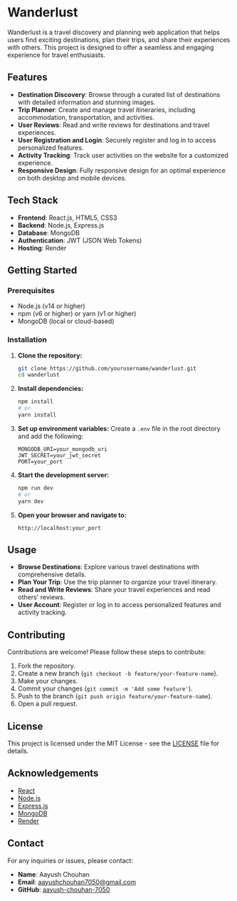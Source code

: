 # Wanderlust

Wanderlust is a travel discovery and planning web application that helps users find exciting destinations, plan their trips, and share their experiences with others. This project is designed to offer a seamless and engaging experience for travel enthusiasts.

## Features

- **Destination Discovery**: Browse through a curated list of destinations with detailed information and stunning images.
- **Trip Planner**: Create and manage travel itineraries, including accommodation, transportation, and activities.
- **User Reviews**: Read and write reviews for destinations and travel experiences.
- **User Registration and Login**: Securely register and log in to access personalized features.
- **Activity Tracking**: Track user activities on the website for a customized experience.
- **Responsive Design**: Fully responsive design for an optimal experience on both desktop and mobile devices.

## Tech Stack

- **Frontend**: React.js, HTML5, CSS3
- **Backend**: Node.js, Express.js
- **Database**: MongoDB
- **Authentication**: JWT (JSON Web Tokens)
- **Hosting**: Render

## Getting Started

### Prerequisites

- Node.js (v14 or higher)
- npm (v6 or higher) or yarn (v1 or higher)
- MongoDB (local or cloud-based)

### Installation

1. **Clone the repository:**
    ```bash
    git clone https://github.com/yourusername/wanderlust.git
    cd wanderlust
    ```

2. **Install dependencies:**
    ```bash
    npm install
    # or
    yarn install
    ```

3. **Set up environment variables:**
    Create a `.env` file in the root directory and add the following:
    ```env
    MONGODB_URI=your_mongodb_uri
    JWT_SECRET=your_jwt_secret
    PORT=your_port
    ```

4. **Start the development server:**
    ```bash
    npm run dev
    # or
    yarn dev
    ```

5. **Open your browser and navigate to:**
    ```
    http://localhost:your_port
    ```

## Usage

- **Browse Destinations**: Explore various travel destinations with comprehensive details.
- **Plan Your Trip**: Use the trip planner to organize your travel itinerary.
- **Read and Write Reviews**: Share your travel experiences and read others' reviews.
- **User Account**: Register or log in to access personalized features and activity tracking.

## Contributing

Contributions are welcome! Please follow these steps to contribute:

1. Fork the repository.
2. Create a new branch (`git checkout -b feature/your-feature-name`).
3. Make your changes.
4. Commit your changes (`git commit -m 'Add some feature'`).
5. Push to the branch (`git push origin feature/your-feature-name`).
6. Open a pull request.

## License

This project is licensed under the MIT License - see the [LICENSE](LICENSE) file for details.

## Acknowledgements

- [React](https://reactjs.org/)
- [Node.js](https://nodejs.org/)
- [Express.js](https://expressjs.com/)
- [MongoDB](https://www.mongodb.com/)
- [Render](https://render.com/)

## Contact

For any inquiries or issues, please contact:

- **Name**: Aayush Chouhan
- **Email**: [aayushchouhan7050@gmail.com](mailto:your.email@example.com)
- **GitHub**: [aayush-chouhan-7050](https://github.com/aayush-chouhan-7050)

